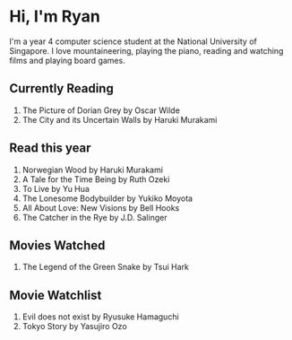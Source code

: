 # Hi, I'm Ryan

I'm a year 4 computer science student at the National University of Singapore. I love mountaineering, playing the piano, reading and watching films and playing board games.

## Currently Reading

1. The Picture of Dorian Grey by Oscar Wilde
2. The City and its Uncertain Walls by Haruki Murakami

## Read this year

1. Norwegian Wood by Haruki Murakami
2. A Tale for the Time Being by Ruth Ozeki
3. To Live by Yu Hua
4. The Lonesome Bodybuilder by Yukiko Moyota
5. All About Love: New Visions by Bell Hooks
6. The Catcher in the Rye by J.D. Salinger

## Movies Watched

1. The Legend of the Green Snake by Tsui Hark

## Movie Watchlist

1. Evil does not exist by Ryusuke Hamaguchi
2. Tokyo Story by Yasujiro Ozo

